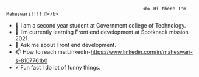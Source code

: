                                                       <b> Hi there I'm Maheswari!!!! 👋</b>

- 🌱 I am a second year student at Government college of Technology. 
- 🌱 I’m currently learning Front end development at Spotknack mission 2021.
- 💬 Ask me about Front end development.
- 📫 How to reach me:LinkedIn-https://www.linkedin.com/in/maheswari-s-8107761b0
- ⚡ Fun fact I do lot of funny things.

